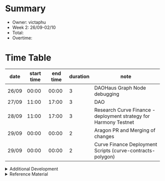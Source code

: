 # Summary
* Owner: victaphu
* Week 2: 26/09-02/10
* Total: 
* Overtime: 

# Time Table
| date  | start time  | end time | duration  |  note |
|---|---|---|---|---|
| 26/09 | 00:00 | 00:00 | 3 | DAOHaus Graph Node debugging |
| 27/09 | 11:00 | 17:00 | 3 | DAO |
| 28/09 | 11:00 | 17:00 | 3 | Research Curve Finance - deployment strategy for Harmony Testnet |
| 29/09 | 00:00 | 00:00 | 2 | Aragon PR and Merging of changes |
| 29/09 | 00:00 | 00:00 | 2 | Curve Finance Deployment Scripts (curve-contracts-polygon) |

<details>
  <summary>Additional Development </summary>
  
</details>

<details>
  <summary>Reference Material </summary>
  

</details>
